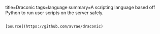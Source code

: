 title=Draconic
tags=language
summary=A scripting language based off Python to run user scripts on the server safely.
~~~~~~

[Source](https://github.com/avrae/draconic)
